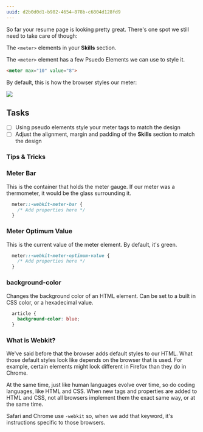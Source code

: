 ```yaml
---
uuid: d2b0d0d1-b982-4654-878b-c6804d128fd9
---
```


<!--
  @Horatiu
  I'm currently re-writing this one here.
  (07/10/2017) Skip this one if you get to it in the review before I have a chance to finish it.
 -->

So far your resume page is looking pretty great. There's one spot we still need to take care of though:

The `<meter>` elements in your **Skills** section.

The `<meter>` element has a few Psuedo Elements we can use to style it.

```html
<meter max="10" value="8">
```

By default, this is how the browser styles our meter:

![](https://cl.ly/3P042M0n3y3l/Image%202017-10-07%20at%2012.45.00%20PM.png)

## Tasks
- [ ] Using pseudo elements style your meter tags to match the design
- [ ] Adjust the alignment, margin and padding of the **Skills** section to match the design

### Tips & Tricks

### Meter Bar

This is the container that holds the meter gauge. If our meter was a thermometer, it would be
the glass surrounding it.
```css
  meter::-webkit-meter-bar {
    /* Add properties here */
  }
```

### Meter Optimum Value

This is the current value of the meter element. By default, it's green.

```css
  meter::-webkit-meter-optimum-value {
    /* Add properties here */
  }
```

### background-color
Changes the background color of an HTML element. Can be set to a built in CSS color,
or a hexadecimal value.

```css
  article {
    background-color: blue;
  }
```

### What is Webkit?
We've said before that the browser adds default styles to our HTML. What those default styles look like depends on the browser that is used. For example, certain elements might look different in Firefox than they do in Chrome.

At the same time, just like human languages evolve over time, so do coding languages, like HTML and CSS. When new tags and properties are added to HTML and CSS, not all browsers implement them the exact same way, or at the same time.

Safari and Chrome use `-webkit` so, when we add that keyword, it's instructions specific to those browsers.

<!-- I can't figure out how to word this simply. Will come back and edit before thursday -->
